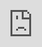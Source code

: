 # PROYEK TIK KELAS 10 UTSMAN KELOMPOK 10: KALKULATOR RASIO ASPEK

<iframe loading="lazy" style="position: absolute; width: 100%; height: 100%; top: 0; left: 0; border: none; padding: 0;margin: 0;"
src="https://www.canva.com/design/DAGfgMcq2fA/hQiDFKwR5jUX3tvQIVo-Ow/view?embed" allowfullscreen="allowfullscreen" allow="fullscreen">
</iframe>

Proyek ini ditujukan untuk memenuhi tugas Guru Pak Ais
Dari Kelas 10 Ustman Bin Affan, SMAIT As-Syifa Boarding School Jalancagak.
***Kun 'Aliman Wa Laa Takun Jahilan!!!***

## Member Kami Siapa Saja?

- Fauzan (Lead Project, Script Builder, Illustrator, Evaluator)
- Ammar (HTML Builder, Evaluator)
- Gibral (Design Ideas)
- Fawwaz (CSS Builder)
- Abbi (CSS Builder)
- Hanan (CSS Builder)

![Kalkulator Aspek Rasio](assets/ratio-tool.png)

## Kalkulator Apa Ini?

Kalkulator ini membantu Anda menghitung tinggi dan lebar dari elemen HTML yang memiliki aspek rasio tertentu. Misalnya, Anda memiliki elemen dengan aspek rasio 16:9 dan lebar 1280px, maka tinggi elemen tersebut adalah 720px.

## Apa itu Aspek Rasio?

![Aspek Rasio](assets/ratio-aspect.png)

Aspek rasio adalah perbandingan antara lebar dan tinggi dari elemen. Misalnya, aspek rasio 16:9 berarti elemen tersebut memiliki lebar 16 unit dan tinggi 9 unit.

Aspek rasio mempengaruhi bagaimana konten ditampilkan pada layar. Misalnya, jika Anda menonton film yang dibuat dalam aspek rasio 16:9 pada layar dengan aspek rasio 4:3, Anda akan melihat bilah hitam di atas dan bawah layar (disebut letterboxing) untuk menyesuaikan perbedaan rasio.

## Bagaimana Cara Menggunakannya?

![Cara Menggunakannya](assets/usage.png)

### Untuk Mode Aspek Rasio:
1. Masukkan nilai aspek rasio (misalnya, 16:9).
2. Masukkan nilai lebar atau tinggi elemen (misalnya, 1280px).
3. Kalkulator akan menghitung nilai tinggi atau lebar elemen berdasarkan aspek rasio yang dimasukkan.

## Untuk Mode Ukuran Layar:
1. Masukkan nilai diagonal layar.
2. Masukkan nilai aspek rasio (misalnya, 16:9).
3. Kalkulator akan menghitung nilai aspek rasio layar berdasarkan nilai yang dimasukkan.

## Tidak Hanya untuk Mengukur Layar!

![Kegunaan Lainnya](assets/ratio-others.png)

Kalkulator ini tidak hanya berguna untuk menghitung ukuran layar, tetapi juga dapat digunakan untuk menghitung ukuran elemen HTML lainnya, seperti gambar, video, dan elemen lainnya.

Dengan menggunakan kalkulator ini, Anda dapat dengan mudah menyesuaikan ukuran elemen HTML Anda dengan aspek rasio yang diinginkan, sehingga konten Anda akan terlihat lebih baik dan lebih konsisten di berbagai perangkat.

Karena menggunakan konsep perbandingan senilai, kalkulator ini juga dapat digunakan untuk menghitung ukuran skala peta, perbandingan panjang dan lebar, dan banyak lagi.
